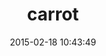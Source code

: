 ---
layout: post
title:  "carrot"
repo:   "famoseagle/carrot"
date:   2015-02-18 10:43:49
gemurl: http://github.com/famoseagle/carrot
---